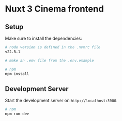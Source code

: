 # Nuxt 3 Cinema frontend


## Setup

Make sure to install the dependencies:

```bash
# node version is defined in the .nvmrc file
v22.5.1

# make an .env file from the .env.example

# npm
npm install
```

## Development Server

Start the development server on `http://localhost:3000`:

```bash
# npm
npm run dev
```


